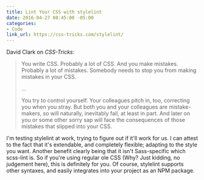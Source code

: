 ```yaml
---
title: Lint Your CSS with stylelint
date: 2016-04-27 08:45:00 -05:00
categories:
- Code
link_url: https://css-tricks.com/stylelint/
---
```


David Clark on *CSS-Tricks*:

> You write CSS. Probably a lot of CSS. And you make mistakes. Probably a lot of mistakes. Somebody needs to stop you from making mistakes in your CSS.
>
>…
>
> You try to control yourself. Your colleagues pitch in, too, correcting you when you stray. But both you and your colleagues are mistake-makers, so will naturally, inevitably fail, at least in part. And later on you or some other sorry sap will face the consequences of those mistakes that slipped into your CSS.

I'm testing stylelint at work, trying to figure out if it'll work for us. I can attest to the fact that it's extendable, and completely flexible; adapting to the style you want. Another benefit clearly being that it isn't Sass-specific which scss-lint is. So if you're using regular ole CSS (Why? Just kidding, no judgement here), this is definitely for you. Of course, stylelint supports other syntaxes, and easily integrates into your project as an NPM package.
